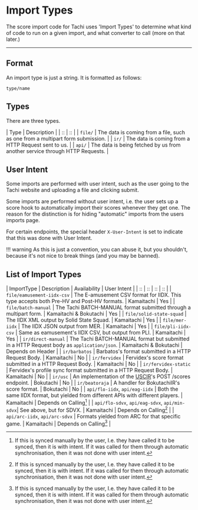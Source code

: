 # Import Types

The score import code for Tachi uses 'Import Types' to
determine what kind of code to run on a given import,
and what converter to call (more on that later.)

*****

## Format

An import type is just a string. It is formatted as follows:

```
type/name
```

## Types

There are three types.

| Type | Description |
| :: | :: |
| `file/` | The data is coming from a file, such as one from a multipart form submission. |
| `ir/` | The data is coming from a HTTP Request sent to us. |
| `api/` | The data is being fetched by us from another service through HTTP Requests. |

## User Intent

Some imports are performed with user intent, such as
the user going to the Tachi website and uploading
a file and clicking submit.

Some imports are performed without user intent, i.e.
the user sets up a score hook to automatically import
their scores whenever they get one. The reason for the
distinction is for hiding "automatic" imports from the
users imports page.

For certain endpoints, the special header `X-User-Intent`
is set to indicate that this was done with User Intent.

!!! warning
	As this is just a convention, you can abuse it, but you
	shouldn't, because it's not nice to break things
	(and you may be banned).

## List of Import Types

| ImportType | Description | Availability | User Intent |
| :: | :: | :: | :: |
| `file/eamusement-iidx-csv` | The E-amusement CSV format for IIDX. This type accepts both Pre-HV and Post-HV formats. | Kamaitachi | Yes |
| `file/batch-manual` | The Tachi BATCH-MANUAL format submitted through a multipart form. | Kamaitachi & Bokutachi | Yes |
| `file/solid-state-squad` | The IIDX XML output by Solid State Squad. | Kamaitachi | Yes |
| `file/mer-iidx` | The IIDX JSON output from MER. | Kamaitachi | Yes |
| `file/pli-iidx-csv` | Same as eamusement's IIDX CSV, but output from PLI. | Kamaitachi | Yes |
| `ir/direct-manual` | The Tachi BATCH-MANUAL format but submitted in a HTTP Request body as `application/json`. | Kamaitachi & Bokutachi | Depends on Header |
| `ir/barbatos` | Barbatos's format submitted in a HTTP Request Body. | Kamaitachi | No |
| `ir/fervidex` | Fervidex's score format submitted in a HTTP Request Body. | Kamaitachi | No |
| `ir/fervidex-static` | Fervidex's profile sync format submitted in a HTTP Request Body. | Kamaitachi | No |
| `ir/usc` | An implementation of the [USCIR](https://uscir.rtfd.io)'s POST /scores endpoint. | Bokutachi | No |
| `ir/beatoraja` | A handler for BokutachiIR's score format. | Bokutachi | No |
| `api/flo-iidx`, `api/eag-iidx` | Both the same IIDX format, but yielded from different APIs with different players. | Kamaitachi | Depends on Calling[^1] |
| `api/flo-sdvx`, `api/eag-sdvx`, `api/min-sdvx`| See above, but for SDVX. | Kamaitachi | Depends on Calling[^1] |
| `api/arc-iidx`, `api/arc-sdvx` | Formats yielded from ARC for that specific game. | Kamaitachi | Depends on Calling[^1] |

[^1]: If this is synced manually by the user, I.e. they have called it to be synced, then it is with intent. If it was called for them through automatic synchronisation, then it was not done with user intent.
